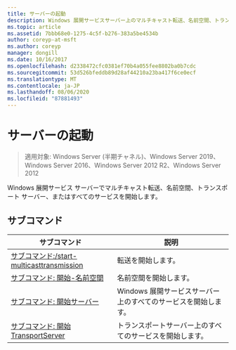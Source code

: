 ```yaml
---
title: サーバーの起動
description: Windows 展開サービスサーバー上のマルチキャスト転送、名前空間、トランスポートサーバー、またはすべてのサービスを開始する、サーバーの参照記事。
ms.topic: article
ms.assetid: 7bbb68e0-1275-4c5f-b276-383a5be4534b
author: coreyp-at-msft
ms.author: coreyp
manager: dongill
ms.date: 10/16/2017
ms.openlocfilehash: d2338472cfc0381ef70b4a055fee8802ba0b7cdc
ms.sourcegitcommit: 53d526bfeddb89d28af44210a23ba417f6ce0ecf
ms.translationtype: MT
ms.contentlocale: ja-JP
ms.lasthandoff: 08/06/2020
ms.locfileid: "87881493"
---
```

# <a name="start-server"></a>サーバーの起動

> 適用対象: Windows Server (半期チャネル)、Windows Server 2019、Windows Server 2016、Windows Server 2012 R2、Windows Server 2012

Windows 展開サービス サーバーでマルチキャスト転送、名前空間、トランスポート サーバー、またはすべてのサービスを開始します。

## <a name="subcommands"></a>サブコマンド
|サブコマンド|説明|
|-------|--------|
|[サブコマンド:/start-multicasttransmission](subcommand-start-multicasttransmission.md)|転送を開始します。|
|[サブコマンド: 開始-名前空間](subcommand-start-namespace.md)|名前空間を開始します。|
|[サブコマンド: 開始サーバー](subcommand-start-server.md)|Windows 展開サービスサーバー上のすべてのサービスを開始します。|
|[サブコマンド: 開始 TransportServer](subcommand-start-transportserver.md)|トランスポートサーバー上のすべてのサービスを開始します。|
